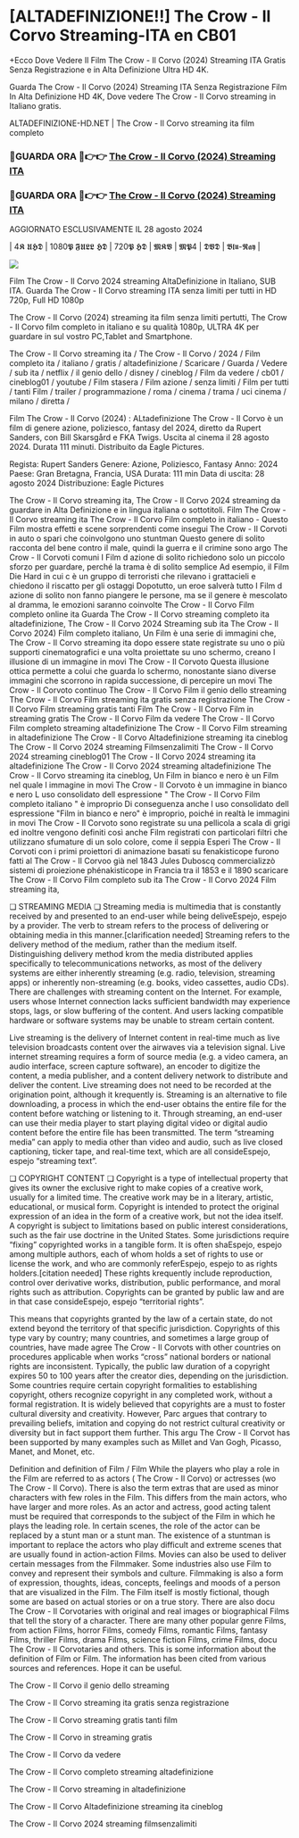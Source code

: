 # [ALTADEFINIZIONE!!] The Crow - Il Corvo Streaming-ITA en CB01

+Ecco Dove Vedere Il Film The Crow - Il Corvo (2024) Streaming ITA Gratis Senza Registrazione e in Alta Definizione Ultra HD 4K.

Guarda The Crow - Il Corvo (2024) Streaming ITA Senza Registrazione Film In Alta Definizione HD 4K, Dove vedere The Crow - Il Corvo streaming in Italiano gratis.

ALTADEFINIZIONE-HD.NET | The Crow - Il Corvo streaming ita film completo

### 🔴GUARDA ORA 🔴👉👉 [The Crow - Il Corvo (2024) Streaming ITA](https://t.co/SE8QnNELDp)

### 🔴GUARDA ORA 🔴👉👉 [The Crow - Il Corvo (2024) Streaming ITA](https://t.co/SE8QnNELDp)

AGGIORNATO ESCLUSIVAMENTE IL 28 agosto 2024

| 4𝕶 𝖀𝕳𝕯 | 1080𝕻 𝕱𝖀𝕷𝕷 𝕳𝕯 | 720𝕻 𝕳𝕯 | 𝕸𝕶𝖁 | 𝕸𝕻4 | 𝕯𝖁𝕯 | 𝕭𝖑𝖚-𝕽𝖆𝖞 |

<p dir="auto"><a href="https://t.co/SE8QnNELDp" title="PLAYNOW" rel="nofollow"><img src="https://i.imgur.com/jhNGoEt.gif" style="max-width: 100%;"></a></p>

Film The Crow - Il Corvo 2024 streaming AltaDefinizione in Italiano, SUB ITA. Guarda The Crow - Il Corvo streaming ITA senza limiti per tutti in HD 720p, Full HD 1080p

The Crow - Il Corvo (2024) streaming ita film senza limiti pertutti, The Crow - Il Corvo film completo in italiano e su qualità 1080p, ULTRA 4K per guardare in sul vostro PC,Tablet and Smartphone.

The Crow - Il Corvo streaming ita / The Crow - Il Corvo / 2024 / Film completo ita / italiano / gratis / altadefinizione / Scaricare / Guarda / Vedere / sub ita / netflix / il genio dello / disney / cineblog / Film da vedere / cb01 / cineblog01 / youtube / Film stasera / Film azione / senza limiti / Film per tutti / tanti Film / trailer / programmazione / roma / cinema / trama / uci cinema / milano / diretta /

Film The Crow - Il Corvo (2024) : ALtadefinizione The Crow - Il Corvo è un film di genere azione, poliziesco, fantasy del 2024, diretto da Rupert Sanders, con Bill Skarsgård e FKA Twigs. Uscita al cinema il 28 agosto 2024. Durata 111 minuti. Distribuito da Eagle Pictures.

Regista: Rupert Sanders
Genere: Azione, Poliziesco, Fantasy
Anno: 2024
Paese: Gran Bretagna, Francia, USA
Durata: 111 min
Data di uscita: 28 agosto 2024
Distribuzione: Eagle Pictures

The Crow - Il Corvo streaming ita, The Crow - Il Corvo 2024 streaming da guardare in Alta Definizione e in lingua italiana o sottotitoli. Film The Crow - Il Corvo streaming ita The Crow - Il Corvo Film completo in italiano - Questo Film mostra effetti e scene sorprendenti come insegui The Crow - Il Corvoti in auto o spari che coinvolgono uno stuntman Questo genere di solito racconta del bene contro il male, quindi la guerra e il crimine sono argo The Crow - Il Corvoti comuni I Film d azione di solito richiedono solo un piccolo sforzo per guardare, perché la trama è di solito semplice Ad esempio, il Film Die Hard in cui c è un gruppo di terroristi che rilevano i grattacieli e chiedono il riscatto per gli ostaggi Dopotutto, un eroe salverà tutto I Film d azione di solito non fanno piangere le persone, ma se il genere è mescolato al dramma, le emozioni saranno coinvolte The Crow - Il Corvo Film completo online ita Guarda The Crow - Il Corvo streaming completo ita altadefinizione, The Crow - Il Corvo 2024 Streaming sub ita The Crow - Il Corvo 2024) Film completo italiano, Un Film è una serie di immagini che, The Crow - Il Corvo streaming ita dopo essere state registrate su uno o più supporti cinematografici e una volta proiettate su uno schermo, creano l illusione di un immagine in movi The Crow - Il Corvoto Questa illusione ottica permette a colui che guarda lo schermo, nonostante siano diverse immagini che scorrono in rapida successione, di percepire un movi The Crow - Il Corvoto continuo The Crow - Il Corvo Film il genio dello streaming The Crow - Il Corvo Film streaming ita gratis senza registrazione The Crow - Il Corvo Film streaming gratis tanti Film The Crow - Il Corvo Film in streaming gratis The Crow - Il Corvo Film da vedere The Crow - Il Corvo Film completo streaming altadefinizione The Crow - Il Corvo Film streaming in altadefinizione The Crow - Il Corvo Altadefinizione streaming ita cineblog The Crow - Il Corvo 2024 streaming Filmsenzalimiti The Crow - Il Corvo 2024 streaming cineblog01 The Crow - Il Corvo 2024 streaming ita altadefinizione The Crow - Il Corvo 2024 streaming altadefinizione The Crow - Il Corvo streaming ita cineblog, Un Film in bianco e nero è un Film nel quale l immagine in movi The Crow - Il Corvoto è un immagine in bianco e nero L uso consolidato dell espressione " The Crow - Il Corvo Film completo italiano " è improprio Di conseguenza anche l uso consolidato dell espressione "Film in bianco e nero" è improprio, poiché in realtà le immagini in movi The Crow - Il Corvoto sono registrate su una pellicola a scala di grigi ed inoltre vengono definiti così anche Film registrati con particolari filtri che utilizzano sfumature di un solo colore, come il seppia Esperi The Crow - Il Corvoti con i primi proiettori di animazione basati su fenakisticope furono fatti al The Crow - Il Corvoo già nel 1843 Jules Duboscq commercializzò sistemi di proiezione phénakisticope in Francia tra il 1853 e il 1890 scaricare The Crow - Il Corvo Film completo sub ita The Crow - Il Corvo 2024 Film streaming ita,

❏ STREAMING MEDIA ❏ Streaming media is multimedia that is constantly received by and presented to an end-user while being deliveEspejo, espejo by a provider. The verb to stream refers to the process of delivering or obtaining media in this manner.[clarification needed] Streaming refers to the delivery method of the medium, rather than the medium itself. Distinguishing delivery method krom the media distributed applies specifically to telecommunications networks, as most of the delivery systems are either inherently streaming (e.g. radio, television, streaming apps) or inherently non-streaming (e.g. books, video cassettes, audio CDs). There are challenges with streaming content on the Internet. For example, users whose Internet connection lacks sufficient bandwidth may experience stops, lags, or slow buffering of the content. And users lacking compatible hardware or software systems may be unable to stream certain content.

Live streaming is the delivery of Internet content in real-time much as live television broadcasts content over the airwaves via a television signal. Live internet streaming requires a form of source media (e.g. a video camera, an audio interface, screen capture software), an encoder to digitize the content, a media publisher, and a content delivery network to distribute and deliver the content. Live streaming does not need to be recorded at the origination point, although it krequently is. Streaming is an alternative to file downloading, a process in which the end-user obtains the entire file for the content before watching or listening to it. Through streaming, an end-user can use their media player to start playing digital video or digital audio content before the entire file has been transmitted. The term “streaming media” can apply to media other than video and audio, such as live closed captioning, ticker tape, and real-time text, which are all consideEspejo, espejo “streaming text”.

❏ COPYRIGHT CONTENT ❏ Copyright is a type of intellectual property that gives its owner the exclusive right to make copies of a creative work, usually for a limited time. The creative work may be in a literary, artistic, educational, or musical form. Copyright is intended to protect the original expression of an idea in the form of a creative work, but not the idea itself. A copyright is subject to limitations based on public interest considerations, such as the fair use doctrine in the United States. Some jurisdictions require “fixing” copyrighted works in a tangible form. It is often shaEspejo, espejo among multiple authors, each of whom holds a set of rights to use or license the work, and who are commonly referEspejo, espejo to as rights holders.[citation needed] These rights krequently include reproduction, control over derivative works, distribution, public performance, and moral rights such as attribution. Copyrights can be granted by public law and are in that case consideEspejo, espejo “territorial rights”.

This means that copyrights granted by the law of a certain state, do not extend beyond the territory of that specific jurisdiction. Copyrights of this type vary by country; many countries, and sometimes a large group of countries, have made agree The Crow - Il Corvots with other countries on procedures applicable when works “cross” national borders or national rights are inconsistent. Typically, the public law duration of a copyright expires 50 to 100 years after the creator dies, depending on the jurisdiction. Some countries require certain copyright formalities to establishing copyright, others recognize copyright in any completed work, without a formal registration. It is widely believed that copyrights are a must to foster cultural diversity and creativity. However, Parc argues that contrary to prevailing beliefs, imitation and copying do not restrict cultural creativity or diversity but in fact support them further. This argu The Crow - Il Corvot has been supported by many examples such as Millet and Van Gogh, Picasso, Manet, and Monet, etc.

Definition and definition of Film / Film While the players who play a role in the Film are referred to as actors ( The Crow - Il Corvo) or actresses (wo The Crow - Il Corvo). There is also the term extras that are used as minor characters with few roles in the Film. This differs from the main actors, who have larger and more roles. As an actor and actress, good acting talent must be required that corresponds to the subject of the Film in which he plays the leading role. In certain scenes, the role of the actor can be replaced by a stunt man or a stunt man. The existence of a stuntman is important to replace the actors who play difficult and extreme scenes that are usually found in action-action Films. Movies can also be used to deliver certain messages from the Filmmaker. Some industries also use Film to convey and represent their symbols and culture. Filmmaking is also a form of expression, thoughts, ideas, concepts, feelings and moods of a person that are visualized in the Film. The Film itself is mostly fictional, though some are based on actual stories or on a true story. There are also docu The Crow - Il Corvotaries with original and real images or biographical Films that tell the story of a character. There are many other popular genre Films, from action Films, horror Films, comedy Films, romantic Films, fantasy Films, thriller Films, drama Films, science fiction Films, crime Films, docu The Crow - Il Corvotaries and others. This is some information about the definition of Film or Film. The information has been cited from various sources and references. Hope it can be useful.

The Crow - Il Corvo il genio dello streaming

The Crow - Il Corvo streaming ita gratis senza registrazione

The Crow - Il Corvo streaming gratis tanti film

The Crow - Il Corvo in streaming gratis

The Crow - Il Corvo da vedere

The Crow - Il Corvo completo streaming altadefinizione

The Crow - Il Corvo streaming in altadefinizione

The Crow - Il Corvo Altadefinizione streaming ita cineblog

The Crow - Il Corvo 2024 streaming filmsenzalimiti

